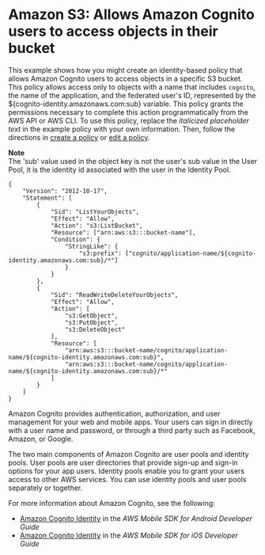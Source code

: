 # Amazon S3: Allows Amazon Cognito users to access objects in their bucket<a name="reference_policies_examples_s3_cognito-bucket"></a>

This example shows how you might create an identity\-based policy that allows Amazon Cognito users to access objects in a specific S3 bucket\. This policy allows access only to objects with a name that includes `cognito`, the name of the application, and the federated user's ID, represented by the $\{cognito\-identity\.amazonaws\.com:sub\} variable\. This policy grants the permissions necessary to complete this action programmatically from the AWS API or AWS CLI\. To use this policy, replace the *italicized placeholder text* in the example policy with your own information\. Then, follow the directions in [create a policy](access_policies_create.md) or [edit a policy](access_policies_manage-edit.md)\.

**Note**  
The 'sub' value used in the object key is not the user's sub value in the User Pool, it is the identity id associated with the user in the Identity Pool\.

```
{
    "Version": "2012-10-17",
    "Statement": [
        {
            "Sid": "ListYourObjects",
            "Effect": "Allow",
            "Action": "s3:ListBucket",
            "Resource": ["arn:aws:s3:::bucket-name"],
            "Condition": {
                "StringLike": {
                    "s3:prefix": ["cognito/application-name/${cognito-identity.amazonaws.com:sub}/*"]
                }
            }
        },
        {
            "Sid": "ReadWriteDeleteYourObjects",
            "Effect": "Allow",
            "Action": [
                "s3:GetObject",
                "s3:PutObject",
                "s3:DeleteObject"
            ],
            "Resource": [
                "arn:aws:s3:::bucket-name/cognito/application-name/${cognito-identity.amazonaws.com:sub}",
                "arn:aws:s3:::bucket-name/cognito/application-name/${cognito-identity.amazonaws.com:sub}/*"
            ]
        }
    ]
}
```

Amazon Cognito provides authentication, authorization, and user management for your web and mobile apps\. Your users can sign in directly with a user name and password, or through a third party such as Facebook, Amazon, or Google\. 

The two main components of Amazon Cognito are user pools and identity pools\. User pools are user directories that provide sign\-up and sign\-in options for your app users\. Identity pools enable you to grant your users access to other AWS services\. You can use identity pools and user pools separately or together\. 

For more information about Amazon Cognito, see the following:
+ [Amazon Cognito Identity](https://docs.aws.amazon.com/mobile/sdkforandroid/developerguide/cognito-auth.html) in the *AWS Mobile SDK for Android Developer Guide*
+ [Amazon Cognito Identity](https://docs.aws.amazon.com/mobile/sdkforios/developerguide/cognito-auth.html) in the *AWS Mobile SDK for iOS Developer Guide*

